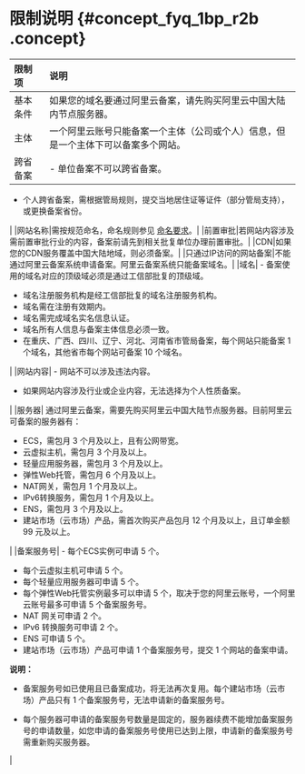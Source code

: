 # 限制说明 {#concept_fyq_1bp_r2b .concept}

|限制项|说明|
|:--|:-|
|基本条件|如果您的域名要通过阿里云备案，请先购买阿里云中国大陆内节点服务器。|
|主体|一个阿里云账号只能备案一个主体（公司或个人）信息，但是一个主体下可以备案多个网站。|
|跨省备案| -   单位备案不可以跨省备案。
-   个人跨省备案，需根据管局规则，提交当地居住证等证件（部分管局支持），或更换备案省份。

 |
|网站名称|需按规范命名，命名规则参见 [命名要求](../../../../../cn.zh-CN/常见问题/备案流程FAQ/填写主体信息和网站信息.md#)。|
|前置审批|若网站内容涉及需前置审批行业的内容，备案前请先到相关批复单位办理前置审批。|
|CDN|如果您的CDN服务覆盖中国大陆地域，则必须备案。|
|只通过IP访问的网站备案|不能通过阿里云备案系统申请备案。阿里云备案系统只能备案域名。|
|域名| -   备案使用的域名对应的顶级域必须是通过工信部批复的顶级域。
-   域名注册服务机构是经工信部批复的域名注册服务机构。
-   域名需在注册有效期内。
-   域名需完成域名实名信息认证。
-   域名所有人信息与备案主体信息必须一致。
-   在重庆、广西、四川、辽宁、河北、河南省市管局备案，每个网站只能备案 1 个域名，其他省市每个网站可备案 10 个域名。

 |
|网站内容| -   网站不可以涉及违法内容。
-   如果网站内容涉及行业或企业内容，无法选择为个人性质备案。

 |
|服务器| 通过阿里云备案，需要先购买阿里云中国大陆节点服务器。目前阿里云可备案的服务器有：

 -   ECS，需包月 3 个月及以上，且有公网带宽。
-   云虚拟主机，需包月 3 个月及以上。
-   轻量应用服务器，需包月 3 个月及以上。
-   弹性Web托管，需包月 6 个月及以上。
-   NAT网关，需包月 1 个月及以上。
-   IPv6转换服务，需包月 1 个月及以上。
-   ENS，需包月 3 个月及以上。
-   建站市场（云市场）产品，需首次购买产品包月 12 个月及以上，且订单金额 99 元及以上。

 |
|备案服务号| -   每个ECS实例可申请 5 个。
-   每个云虚拟主机可申请 5 个。
-   每个轻量应用服务器可申请 5 个。
-   每个弹性Web托管实例最多可以申请 5 个，取决于您的阿里云账号，一个阿里云账号最多可申请 5 个备案服务号。
-   NAT 网关可申请 2 个。
-   IPv6 转换服务可申请 2 个。
-   ENS 可申请 5 个。
-   建站市场（云市场）产品可申请 1 个备案服务号，提交 1 个网站的备案申请。

 **说明：** 

-   备案服务号如已使用且已备案成功，将无法再次复用。每个建站市场（云市场）产品只有 1 个备案服务号，无法申请新的备案服务号。

-   每个服务器可申请的备案服务号数量是固定的，服务器续费不能增加备案服务号的申请数量，如您申请的备案服务号使用已达到上限，申请新的备案服务号需重新购买服务器。


 |

